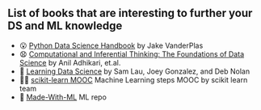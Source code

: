 ## List of books that are interesting to further your DS and ML knowledge

* :open_mouth: [Python Data Science Handbook](https://jakevdp.github.io/PythonDataScienceHandbook/) by Jake VanderPlas
* :anguished: [Computational and Inferential Thinking: The Foundations of Data Science](https://inferentialthinking.com/chapters/intro.html) by Anil Adhikari, et.al.
* :monocle_face: [Learning Data Science](http://www.textbook.ds100.org/intro.html) by Sam Lau, Joey Gonzalez, and Deb Nolan
* :technologist: [scikit-learn MOOC](https://github.com/INRIA/scikit-learn-mooc/) Machine Learning steps MOOC by scikit learn team
* :star2: [Made-With-ML](https://github.com/GokuMohandas/Made-With-ML) ML repo
